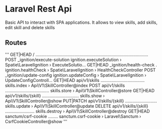 # Laravel Rest Api
Basic API to interact with SPA applications. It allows to view skills,  add skills, edit skill and delete skills

## Routes
'''
  GET|HEAD        / ............................................................................................ 
  POST            _ignition/execute-solution ignition.executeSolution › Spatie\LaravelIgnition › ExecuteSolutio…
  GET|HEAD        _ignition/health-check . ignition.healthCheck › Spatie\LaravelIgnition › HealthCheckController
  POST            _ignition/update-config ignition.updateConfig › Spatie\LaravelIgnition › UpdateConfigControll…
  GET|HEAD        api/v1/skills .................................... skills.index › Api\V1\SkillController@index
  POST            api/v1/skills .................................... skills.store › Api\V1\SkillController@store
  GET|HEAD        api/v1/skills/{skill} .............................. skills.show › Api\V1\SkillController@show
  PUT|PATCH       api/v1/skills/{skill} .......................... skills.update › Api\V1\SkillController@update
  DELETE          api/v1/skills/{skill} ........................ skills.destroy › Api\V1\SkillController@destroy
  GET|HEAD        sanctum/csrf-cookie ........ sanctum.csrf-cookie › Laravel\Sanctum › CsrfCookieController@show
'''
